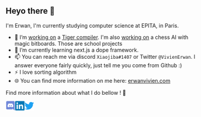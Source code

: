 ## Heyo there 🤙

I'm Erwan, I'm currently studying computer science at EPITA, in Paris.

- 🔭 I’m [working on](https://github.com/erwanvivien/EPITA2023_TigerCompiler) a [Tiger compiler](https://www.lrde.epita.fr/~tiger/tiger.split/Tiger-Language-Reference-Manual.html). I'm also [working on](https://github.com/erwanvivien/EPITA2023_Chess) a chess AI with magic bitboards. Those are school projects
- 🌱 I’m currently learning next.js a dope framework.
- 📫 You can reach me via discord `Xiaojiba#1407` or Twitter `@VivienErwan`. I answer everyone fairly quickly, just tell me you come from Github :)
- ⚡ I love sorting algorithm
- 🌐 You can find more information on me here: [erwanvivien.com](https://erwanvivien.com)

Find more information about what I do bellow ! :eyes:

<a href="https://discordapp.com/users/289145021922279425" target="_blank">
  <img align="left" alt="Erwan VIVIEN discord account" width="25px" src="assets/discord.svg" />
</a>
<a href="https://www.linkedin.com/in/erwan-vivien/" target="_blank">
  <img align="left" alt="Erwan VIVIEN linkedin profile" width="25px" src="assets/linkedin.svg" />
</a>
<a href="https://twitter.com/VivienErwan/" target="_blank">
  <img align="left" alt="Erwan VIVIEN Twitter profile" width="25px" src="assets/twitter.svg" />
</a>
